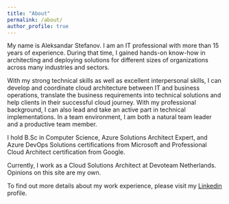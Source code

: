 ```yaml
---
title: "About"
permalink: /about/
author_profile: true
---
```

My name is Aleksandar Stefanov. I am an IT professional with more than 15 years of experience. During that time, I gained hands-on know-how in architecting and deploying solutions for different sizes of organizations across many industries and sectors. 

With my strong technical skills as well as excellent interpersonal skills, I can develop and coordinate cloud architecture between IT and business operations, translate the business requirements into technical solutions and help clients in their successful cloud journey. With my professional background, I can also lead and take an active part in technical implementations. In a team environment, I am both a natural team leader and a productive team member.

I hold B.Sc in Computer Science, Azure Solutions Architect Expert, and Azure DevOps Solutions certifications from Microsoft and Professional Cloud Architect certification from Google.

Currently, I work as a Cloud Solutions Architect at Devoteam Netherlands. Opinions on this site are my own.

To find out more details about my work experience, please visit my [Linkedin](https://www.linkedin.com/in/aleksandarstefanov/) profile.